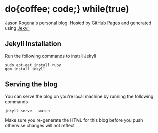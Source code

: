 do{coffee; code;} while(true)
============================

Jason Rogena's personal blog. Hosted by [GitHub Pages](https://pages.github.com/) and generated using [Jekyll](http://jekyllrb.com/)

Jekyll Installation
-------------------

Run the following commands to install Jekyll

    sudo apt-get install ruby
    gem install jekyll


Serving the blog
----------------

You can serve the blog on you're local machine by running the following commands

    jekyll serve --watch


Make sure you re-generate the HTML for this blog before you push otherwise changes will not reflect 
